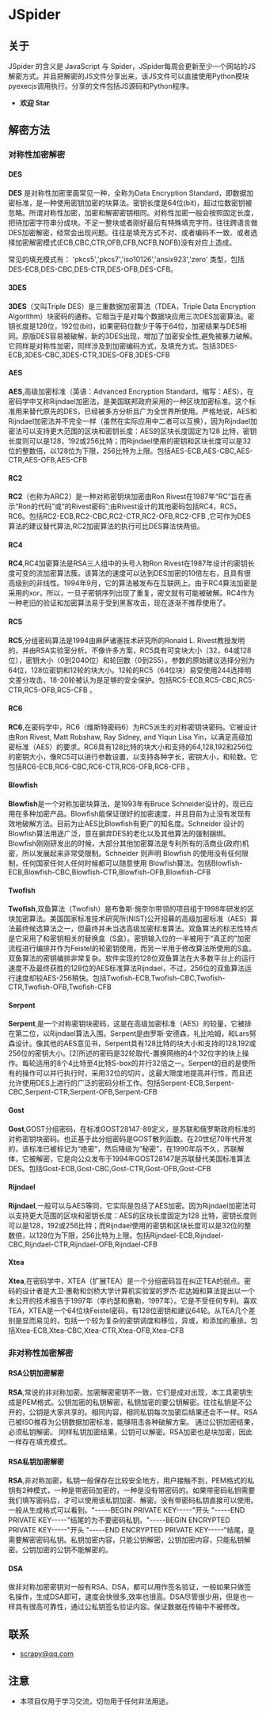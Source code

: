 # JSpider

## 关于

JSpider 的含义是 JavaScript 与 Spider，JSpider每周会更新至少一个网站的JS解密方式。并且把解密的JS文件分享出来，该JS文件可以直接使用Python模块pyexecjs调用执行。分享的文件包括JS源码和Python程序。

- **欢迎 Star**

## 解密方法

### 对称性加密解密

#### DES

**DES** 是对称性加密里面常见一种，全称为Data Encryption Standard，即数据加密标准，是一种使用密钥加密的块算法。密钥长度是64位(bit)，超过位数密钥被忽略。所谓对称性加密，加密和解密密钥相同。对称性加密一般会按照固定长度，把待加密字符串分成块。不足一整块或者刚好最后有特殊填充字符。往往跨语言做DES加密解密，经常会出现问题。往往是填充方式不对、或者编码不一致、或者选择加密解密模式(ECB,CBC,CTR,OFB,CFB,NCFB,NOFB)没有对应上造成。

常见的填充模式有： 'pkcs5','pkcs7','iso10126','ansix923','zero' 类型，包括DES-ECB,DES-CBC,DES-CTR,DES-OFB,DES-CFB。

#### 3DES

**3DES**（又叫Triple DES）是三重数据加密算法（TDEA，Triple Data Encryption Algorithm）块密码的通称。它相当于是对每个数据块应用三次DES加密算法。密钥长度是128位，192位(bit)，如果密码位数少于等于64位，加密结果与DES相同。原版DES容易被破解，新的3DES出现，增加了加密安全性,避免被暴力破解。它同样是对称性加密，同样涉及到加密编码方式，及填充方式。包括3DES-ECB,3DES-CBC,3DES-CTR,3DES-OFB,3DES-CFB

#### AES

**AES**,高级加密标准（英语：Advanced Encryption Standard，缩写：AES），在密码学中又称Rijndael加密法，是美国联邦政府采用的一种区块加密标准。这个标准用来替代原先的DES，已经被多方分析且广为全世界所使用。严格地说，AES和Rijndael加密法并不完全一样（虽然在实际应用中二者可以互换），因为Rijndael加密法可以支持更大范围的区块和密钥长度：AES的区块长度固定为128 比特，密钥长度则可以是128，192或256比特；而Rijndael使用的密钥和区块长度可以是32位的整数倍，以128位为下限，256比特为上限。包括AES-ECB,AES-CBC,AES-CTR,AES-OFB,AES-CFB

#### RC2

**RC2**（也称为ARC2）是一种对称密钥块加密由Ron Rivest在1987年“RC”旨在表示“Ron的代码”或“的Rivest密码”;由Rivest设计的其他密码包括RC4，RC5，RC6。包括RC2-ECB,RC2-CBC,RC2-CTR,RC2-OFB,RC2-CFB ,它可作为DES算法的建议替代算法,RC2加密算法的执行可比DES算法快两倍。

#### RC4

**RC4**,RC4加密算法是RSA三人组中的头号人物Ron Rivest在1987年设计的密钥长度可变的流加密算法簇。该算法的速度可以达到DES加密的10倍左右，且具有很高级别的非线性。1994年9月，它的算法被发布在互联网上。由于RC4算法加密是采用的xor，所以，一旦子密钥序列出现了重复，密文就有可能被破解。RC4作为一种老旧的验证和加密算法易于受到黑客攻击，现在逐渐不推荐使用了。

#### RC5

**RC5**,分组密码算法是1994由麻萨诸塞技术研究所的Ronald L. Rivest教授发明的，并由RSA实验室分析。不像许多方案，RC5具有可变块大小（32，64或128位），密钥大小（0到2040位）和轮回数（0到255）。参数的原始建议选择分别为64位，128位密钥和12轮的块大小。12轮的RC5（64位块）易受使用244选择明文差分攻击。18-20轮被认为是足够的安全保护。包括RC5-ECB,RC5-CBC,RC5-CTR,RC5-OFB,RC5-CFB 。

#### RC6

**RC6**,在密码学中，RC6（维斯特密码6）为RC5派生的对称密钥块密码。它被设计由Ron Rivest, Matt Robshaw, Ray Sidney, and Yiqun Lisa Yin，以满足高级加密标准（AES）的要求。RC6具有128比特的块大小和支持的64,128,192和256位的密钥大小，像RC5可以进行参数设置，以支持各种字长，密钥大小，和轮数。它包括RC6-ECB,RC6-CBC,RC6-CTR,RC6-OFB,RC6-CFB 。

#### Blowfish

**Blowfish**是一个对称加密块算法，是1993年有Bruce Schneider设计的，现已应用在多种加密产品。Blowfish能保证很好的加密速度，并且目前为止没有发现有效地破解方法。目前为止AES比Blowfish有更广的知名度。Schneider 设计的Blowfish算法用途广泛，意在摒弃DES的老化以及其他算法的强制捆绑。Blowfish刚刚研发出的时候，大部分其他加密算法是专利所有的活商业(政府)机密，所以发展起来非常受限制。Schneider 则声明 Blowfish 的使用没有任何限制，任何国家任何人任何时候都可以随意使用 Blowfish算法。包括Blowfish-ECB,Blowfish-CBC,Blowfish-CTR,Blowfish-OFB,Blowfish-CFB

#### Twofish

**Twofish**,双鱼算法（Twofish）是布鲁斯·施奈尔带领的项目组于1998年研发的区块加密算法。美国国家标准技术研究所(NIST)公开招募的高级加密标准（AES）算法最终候选算法之一，但最终并未当选高级加密标准算法。双鱼算法的标志性特点是它采用了和密钥相关的替换盒（S盒）。密钥输入位的一半被用于“真正的”加密流程进行编排并作为Feistel的轮密钥使用，而另一半用于修改算法所使用的S盒。双鱼算法的密钥编排非常复杂。软件实现的128位双鱼算法在大多数平台上的运行速度不及最终获胜的128位的AES标准算法Rijndael，不过，256位的双鱼算法运行速度却较AES-256稍快。包括Twofish-ECB,Twofish-CBC,Twofish-CTR,Twofish-OFB,Twofish-CFB

#### Serpent 

**Serpent**,是一个对称密钥块密码，这是在高级加密标准（AES）的较量，它被排在第二位，以Rijndael算法入围。Serpent是由罗斯·安德森，礼比哈姆，和Lars努森设计。像其他的AES意见书，Serpent具有128比特的块大小和支持的128,192或256位的密钥大小。[2]所述的密码是32轮取代-置换网络的4个32位字的块上操作。每轮适用的8个4比特至4比特S-box的并行32倍之一。Serpent的目的是使所有的操作可以并行执行时，采用32位的切片。这最大限度地提高并行性，而且还允许使用DES上进行的广泛的密码分析工作。包括Serpent-ECB,Serpent-CBC,Serpent-CTR,Serpent-OFB,Serpent-CFB

#### Gost

**Gost**,GOST分组密码，在标准GOST28147-89定义，是苏联和俄罗斯政府标准的对称密钥块密码。也正基于此分组密码是GOST散列函数。在20世纪70年代开发的，该标准已被标记为“绝密”，然后降级为“秘密”，在1990年后不久，苏联解体，它被解密，它是向公众发布于1994年GOST28147是苏联替代美国标准算法DES。包括Gost-ECB,Gost-CBC,Gost-CTR,Gost-OFB,Gost-CFB

#### Rijndael

**Rijndael**,一般可以与AES等同，它实际是包括了AES加密。因为Rijndael加密法可以支持更大范围的区块和密钥长度：AES的区块长度固定为128 比特，密钥长度则可以是128，192或256比特；而Rijndael使用的密钥和区块长度可以是32位的整数倍，以128位为下限，256比特为上限。包括Rijndael-ECB,Rijndael-CBC,Rijndael-CTR,Rijndael-OFB,Rijndael-CFB

#### Xtea 

**Xtea**,在密码学中，XTEA（扩展TEA）是一个分组密码旨在纠正TEA的弱点。密码的设计者是大卫·惠勒和剑桥大学计算机实验室的罗杰·尼达姆和算法提出以一个未公开的技术报告于1997年（李约瑟和惠勒，1997年）。它是不受任何专利。喜欢TEA，XTEA是一个64位块Feistel密码，有128位密钥和建议64轮。从TEA几个差别是显而易见的，包括一个较为复杂的密钥调度和移位，异或，和添加的重排。包括Xtea-ECB,Xtea-CBC,Xtea-CTR,Xtea-OFB,Xtea-CFB

### 非对称性加密解密

#### RSA公钥加密解密

**RSA**,常说的非对称加密。加密解密密钥不一致，它们是成对出现，本工具密钥生成是PEM格式。公钥加密的私钥解密，私钥加密的要公钥解密。往往私钥是不公开的，公钥是大家共享的。相同内容，相同私钥每次加密后结果还会不一样。RSA已被ISO推荐为公钥数据加密标准，能够阻击各种破解方案。 通过公钥加密结果，必须私钥解密。 同样私钥加密结果，公钥可以解密。RSA加密也是块加密，因此一样存在填充模式。

#### RSA私钥加密解密

**RSA**,非对称加密，私钥一般保存在比较安全地方，用户接触不到，PEM格式的私钥有2种模式，一种是带密码加密的，一种是没有带密码的。如果带密码私钥需要我们填写密码后，才可以使用该私钥加密、解密。没有带密码私钥直接可以使用。一般从生成格式可以看到。"-----BEGIN PRIVATE KEY-----"开头 "-----END PRIVATE KEY-----"结尾的为不要密码私钥。"-----BEGIN ENCRYPTED PRIVATE KEY-----"开头 "-----END ENCRYPTED PRIVATE KEY-----"结尾，是需要解密密码私钥。私钥加密内容，只能公钥解密，公钥加密内容，只能私钥解密。公钥加密的公钥不能解密的。

#### DSA

做非对称加密密钥对一般有RSA、DSA，都可以用作签名验证，一般如果只做签名操作，生成DSA即可，速度会快很多,效率也很高。DSA尽管很少用，但是也一样具有很高可靠性，通过公私钥签名验证内容。保证数据在传输中不被修改。

## 联系

- scrapy@qq.com

## 注意

- 本项目仅用于学习交流，切勿用于任何非法用途。

